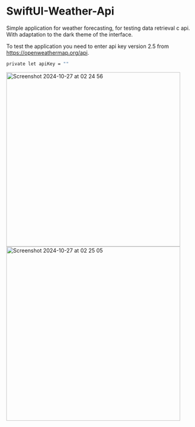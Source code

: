 # SwiftUI-Weather-Api

Simple application for weather forecasting, for testing data retrieval c api. With adaptation to the dark theme of the interface.

To test the application you need to enter api key version 2.5 from https://openweathermap.org/api.

```bash
private let apiKey = ""
```
<img width="459" alt="Screenshot 2024-10-27 at 02 24 56" src="https://github.com/user-attachments/assets/14c1d707-0e8c-43c8-a73e-21d7d5609ba4">
<img width="459" alt="Screenshot 2024-10-27 at 02 25 05" src="https://github.com/user-attachments/assets/a6f1232a-321f-4d44-99c9-31481fb4d374">
